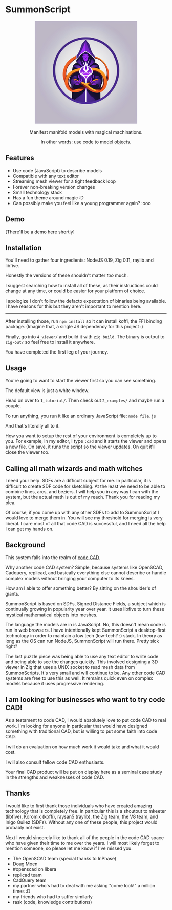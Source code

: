 # SummonScript

<p align="center">
<img width="320" src="/logo.png" />
</p>
<p align="center">Manifest manifold models with magical machinations.</p>
<p align="center">In other words: use code to model objects.</p>

## Features

* Use code (JavaScript) to describe models
* Compatible with any text editor
* Streaming mesh viewer for a tight feedback loop
* Forever non-breaking version changes
* Small technology stack
* Has a fun theme around magic :D
* Can possibly make you feel like a young programmer again? :ooo

## Demo

[There'll be a demo here shortly]

## Installation

You'll need to gather four ingredients: NodeJS 0.19, Zig 0.11, raylib and libfive.

Honestly the versions of these shouldn't matter *too* much.

I suggest searching how to install all of these, as their instructions could
change at any time, or could be easier for your platform of choice.

I apologize I don't follow the defacto expectation of binaries being available.
I have reasons for this but they aren't important to mention here.

---

After installing those, run `npm install` so it can install koffi, the FFI
binding package. (Imagine that, a single JS dependency for this project :)

Finally, go into `4_viewer/` and build it with `zig build`. The binary is output
to `zig-out/` so feel free to install it anywhere.

You have completed the first leg of your journey.

## Usage

You're going to want to start the viewer first so you can see something.

The default view is just a white window.

Head on over to `1_tutorial/`. Then check out `2_examples/` and maybe run a couple.

To run anything, you run it like an ordinary JavaScript file: `node file.js`

And that's literally all to it.

How you want to setup the rest of your environment is completely up to you.
For example, in my editor, I type `:cad` and it starts the viewer and opens a
new file. On save, it runs the script so the viewer updates. On quit it'll close
the viewer too.

## Calling all math wizards and math witches

I need your help. SDFs are a difficult subject for me. In particular, it is
difficult to create SDF code for sketching. At the least we need to be able
to combine lines, arcs, and beziers. I will help you in any way I can with the
system, but the actual math is out of my reach. Thank you for reading my plea.

Of course, if you come up with any other SDFs to add to SummonScript I would
love to merge them in. You will see my threshold for merging is very liberal.
I care most of all that code CAD is successful, and I need all the help I can
get my hands on.

## Background

This system falls into the realm of [code CAD](https://learn.cadhub.xyz/blog/curated-code-cad/).

Why another code CAD system? Simple, because systems like OpenSCAD, Cadquery, replicad,
and basically everything else cannot describe or handle complex models without
bringing your computer to its knees.

How am I able to offer something better? By sitting on the shoulder's of giants.

SummonScript is based on SDFs, Signed Distance Fields, a subject which is continually
growing in popularity year over year. It uses libfive to turn these mystical mathematical
objects into meshes.

The language the models are in is JavaScript. No, this doesn't mean code is run
in web browsers. I have intentionally kept SummonScript a desktop-first technology
in order to maintain a low tech (low-tech? :) stack. In theory as long as the OS
can run NodeJS, SummonScript will run there. Pretty sick right?

The last puzzle piece was being able to use any text editor to write code and
being able to see the changes quickly. This involved designing a 3D viewer in Zig
that uses a UNIX socket to read mesh data from SummonScripts. It's very small and
will continue to be. Any other code CAD systems are free to use this as well. It
remains quick even on complex models because it uses progressive rendering.

## I am looking for businesses who want to try code CAD!

As a testament to code CAD, I would absolutely love to put code CAD to real
work. I'm looking for anyone in particular that would have designed something
with traditional CAD, but is willing to put some faith into code CAD.

I will do an evaluation on how much work it would take and what it would cost.

I will also consult fellow code CAD enthusiasts.

Your final CAD product will be put on display here as a seminal case study in
the strengths and weaknesses of code CAD.

## Thanks

I would like to first thank those individuals who have created amazing technology
that is completely free. In particular this is a shoutout to mkeeter (libfive),
Koromix (koffi), raysan5 (raylib), the  Zig team, the V8 team, and
Inigo Quilez (SDFs). Without any one of these people, this project would
probably not exist.

Next I would sincerely like to thank all of the people in the code CAD space who
have given their time to me over the years. I will most likely forget to mention
someone, so please let me know if I've missed you.

* The OpenSCAD team (special thanks to InPhase)
* Doug Moen
* #openscad on libera
* replicad team
* CadQuery team
* my partner who's had to deal with me asking "come look!" a million times :D
* my friends who had to suffer similarly
* rask (code, knowledge contributions)
